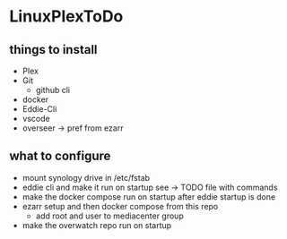 # LinuxPlexToDo

## things to install

- Plex
- Git
    - github cli
- docker
- Eddie-Cli
- vscode
- overseer -> pref from ezarr


## what to configure
- mount synology drive in /etc/fstab
- eddie cli and make it run on startup see -> TODO file with commands
- make the docker compose run on startup after eddie startup is done
- ezarr setup and then docker compose from this repo
    - add root and user to mediacenter group
- make the overwatch repo run on startup

